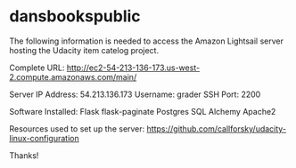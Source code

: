 # dansbookspublic

The following information is needed to access the Amazon Lightsail server hosting the Udacity item catelog project.

Complete URL: http://ec2-54-213-136-173.us-west-2.compute.amazonaws.com/main/

Server IP Address: 54.213.136.173
Username: grader
SSH Port: 2200

Software Installed:
  Flask
  flask-paginate
  Postgres
  SQL Alchemy
  Apache2
  
  
Resources used to set up the server:
  https://github.com/callforsky/udacity-linux-configuration
  
  
  Thanks!
  
